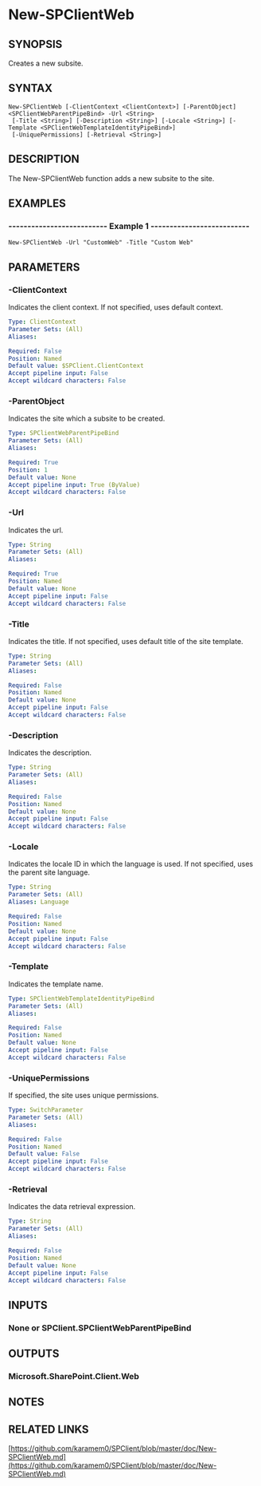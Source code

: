 # New-SPClientWeb

## SYNOPSIS
Creates a new subsite.

## SYNTAX

```
New-SPClientWeb [-ClientContext <ClientContext>] [-ParentObject] <SPClientWebParentPipeBind> -Url <String>
 [-Title <String>] [-Description <String>] [-Locale <String>] [-Template <SPClientWebTemplateIdentityPipeBind>]
 [-UniquePermissions] [-Retrieval <String>]
```

## DESCRIPTION
The New-SPClientWeb function adds a new subsite to the site.

## EXAMPLES

### -------------------------- Example 1 --------------------------
```
New-SPClientWeb -Url "CustomWeb" -Title "Custom Web"
```

## PARAMETERS

### -ClientContext
Indicates the client context.
If not specified, uses default context.

```yaml
Type: ClientContext
Parameter Sets: (All)
Aliases: 

Required: False
Position: Named
Default value: $SPClient.ClientContext
Accept pipeline input: False
Accept wildcard characters: False
```

### -ParentObject
Indicates the site which a subsite to be created.

```yaml
Type: SPClientWebParentPipeBind
Parameter Sets: (All)
Aliases: 

Required: True
Position: 1
Default value: None
Accept pipeline input: True (ByValue)
Accept wildcard characters: False
```

### -Url
Indicates the url.

```yaml
Type: String
Parameter Sets: (All)
Aliases: 

Required: True
Position: Named
Default value: None
Accept pipeline input: False
Accept wildcard characters: False
```

### -Title
Indicates the title.
If not specified, uses default title of the site template.

```yaml
Type: String
Parameter Sets: (All)
Aliases: 

Required: False
Position: Named
Default value: None
Accept pipeline input: False
Accept wildcard characters: False
```

### -Description
Indicates the description.

```yaml
Type: String
Parameter Sets: (All)
Aliases: 

Required: False
Position: Named
Default value: None
Accept pipeline input: False
Accept wildcard characters: False
```

### -Locale
Indicates the locale ID in which the language is used.
If not specified, uses the parent site language.

```yaml
Type: String
Parameter Sets: (All)
Aliases: Language

Required: False
Position: Named
Default value: None
Accept pipeline input: False
Accept wildcard characters: False
```

### -Template
Indicates the template name.

```yaml
Type: SPClientWebTemplateIdentityPipeBind
Parameter Sets: (All)
Aliases: 

Required: False
Position: Named
Default value: None
Accept pipeline input: False
Accept wildcard characters: False
```

### -UniquePermissions
If specified, the site uses unique permissions.

```yaml
Type: SwitchParameter
Parameter Sets: (All)
Aliases: 

Required: False
Position: Named
Default value: False
Accept pipeline input: False
Accept wildcard characters: False
```

### -Retrieval
Indicates the data retrieval expression.

```yaml
Type: String
Parameter Sets: (All)
Aliases: 

Required: False
Position: Named
Default value: None
Accept pipeline input: False
Accept wildcard characters: False
```

## INPUTS

### None or SPClient.SPClientWebParentPipeBind

## OUTPUTS

### Microsoft.SharePoint.Client.Web

## NOTES

## RELATED LINKS

[https://github.com/karamem0/SPClient/blob/master/doc/New-SPClientWeb.md](https://github.com/karamem0/SPClient/blob/master/doc/New-SPClientWeb.md)

